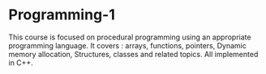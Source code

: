 # Programming-1
This course is focused on procedural programming using an appropriate programming language. It covers : arrays, functions, pointers, Dynamic memory allocation, Structures, classes and related topics. All implemented in C++.
